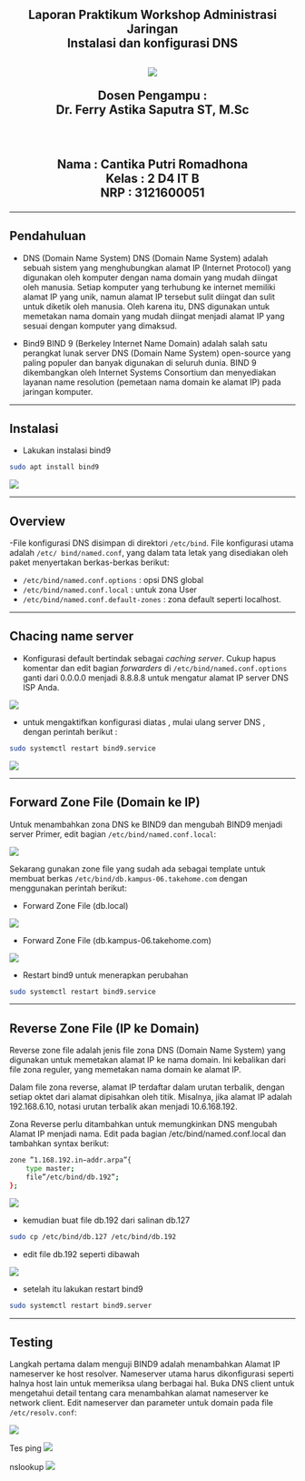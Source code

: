<div align="center">
  <h2>Laporan Praktikum Workshop Administrasi Jaringan<br/>Instalasi dan konfigurasi DNS<h2/>
  
  <img src="../asset/Logo_PENS.png" />
   
  <p align="center">
    Dosen Pengampu :
    <br />
    Dr. Ferry Astika Saputra ST, M.Sc
    <br/><br/>
    <p>
   <br/>
    Nama : Cantika Putri Romadhona <br/>
    Kelas : 2 D4 IT B <br/>
    NRP : 3121600051 <br/> 
    </p>
  </p>
</div>

---

## **Pendahuluan**

- DNS (Domain Name System)
DNS (Domain Name System) adalah sebuah sistem yang menghubungkan alamat IP (Internet Protocol) yang digunakan oleh komputer dengan nama domain yang mudah diingat oleh manusia. Setiap komputer yang terhubung ke internet memiliki alamat IP yang unik, namun alamat IP tersebut sulit diingat dan sulit untuk diketik oleh manusia. Oleh karena itu, DNS digunakan untuk memetakan nama domain yang mudah diingat menjadi alamat IP yang sesuai dengan komputer yang dimaksud.

- Bind9
BIND 9 (Berkeley Internet Name Domain) adalah salah satu perangkat lunak server DNS (Domain Name System) open-source yang paling populer dan banyak digunakan di seluruh dunia. BIND 9 dikembangkan oleh Internet Systems Consortium dan menyediakan layanan name resolution (pemetaan nama domain ke alamat IP) pada jaringan komputer.

---

## **Instalasi**

- Lakukan instalasi bind9 

```sh
sudo apt install bind9
```

 <img src="./assets/install-bind9.png" />

 ---

 ## **Overview**

-File konfigurasi DNS disimpan di direktori `/etc/bind`. File konfigurasi utama adalah `/etc/ bind/named.conf`, yang dalam tata letak yang disediakan oleh paket menyertakan berkas-berkas berikut:

- ```/etc/bind/named.conf.options``` : opsi DNS global
- ```/etc/bind/named.conf.local``` : untuk zona User
- ```/etc/bind/named.conf.default-zones``` : zona default seperti localhost.

---

 ## **Chacing name server**

 - Konfigurasi default bertindak sebagai *caching server*. Cukup hapus komentar dan edit bagian *forwarders* di ``` /etc/bind/named.conf.options ``` ganti dari 0.0.0.0 menjadi 8.8.8.8 untuk mengatur alamat IP server DNS ISP Anda.

<img src="./assets/named-conf-option.png" />

- untuk mengaktifkan konfigurasi diatas , mulai ulang server DNS , dengan perintah berikut :

```sh
sudo systemctl restart bind9.service
```
<img src="./assets/systemctl-restart.png" />

---

## **Forward Zone File (Domain ke IP)**

Untuk menambahkan zona DNS ke BIND9 dan mengubah BIND9 menjadi server Primer, edit bagian ```/etc/bind/named.conf.local```:

<img src="./assets/conf-local.png" />

Sekarang gunakan zone file yang sudah ada sebagai template untuk membuat berkas ``/etc/bind/db.kampus-06.takehome.com`` dengan menggunakan perintah berikut:

- Forward Zone File (db.local)
<img src="./assets/db.local-before.png" />

- Forward Zone File (db.kampus-06.takehome.com)
<img src="./assets/db.takehome-06.png" />

- Restart bind9 untuk menerapkan perubahan
```sh
sudo systemctl restart bind9.service
```
---

## **Reverse Zone File (IP ke Domain)**
Reverse zone file adalah jenis file zona DNS (Domain Name System) yang digunakan untuk memetakan alamat IP ke nama domain. Ini kebalikan dari file zona reguler, yang memetakan nama domain ke alamat IP.

Dalam file zona reverse, alamat IP terdaftar dalam urutan terbalik, dengan setiap oktet dari alamat dipisahkan oleh titik. Misalnya, jika alamat IP adalah 192.168.6.10, notasi urutan terbalik akan menjadi 10.6.168.192.

Zona Reverse perlu ditambahkan untuk memungkinkan DNS mengubah Alamat IP menjadi nama. Edit pada bagian /etc/bind/named.conf.local dan tambahkan syntax berikut:

```sh
zone ”1.168.192.in−addr.arpa”{
    type master;
    file”/etc/bind/db.192”;
};
```
<img src="./assets/named-conf-local.png" />

- kemudian buat file db.192 dari salinan db.127

```sh
sudo cp /etc/bind/db.127 /etc/bind/db.192
```
- edit file db.192 seperti dibawah

<img src="./assets/db.192.png" />

- setelah itu lakukan restart bind9

```sh
sudo systemctl restart bind9.server
```
---
 ## **Testing**

 Langkah pertama dalam menguji BIND9 adalah menambahkan Alamat IP nameserver ke host resolver. Nameserver utama harus dikonfigurasi seperti halnya host lain untuk memeriksa ulang berbagai hal. Buka DNS client untuk mengetahui detail tentang cara menambahkan alamat nameserver ke network client. Edit nameserver dan parameter untuk domain pada file ``/etc/resolv.conf``:

 <img src="./assets/resolv.conf.png" />

 Tes ping
 <img src="./assets/tes-ping.png"/>

 nslookup
 <img src="./assets/nslookup.png"/>






